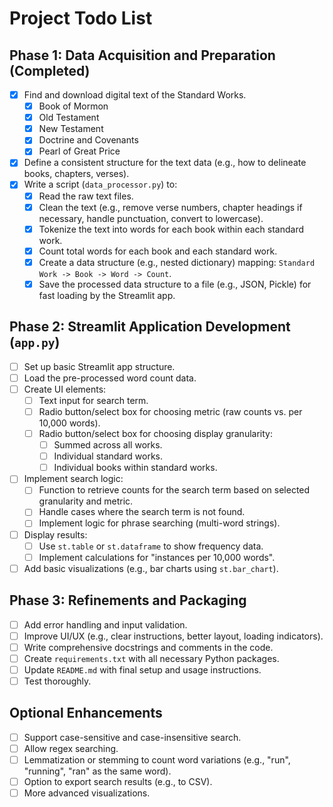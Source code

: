 # Project Todo List

## Phase 1: Data Acquisition and Preparation (Completed)

- [x] Find and download digital text of the Standard Works.
    - [x] Book of Mormon
    - [x] Old Testament
    - [x] New Testament
    - [x] Doctrine and Covenants
    - [x] Pearl of Great Price
- [x] Define a consistent structure for the text data (e.g., how to delineate books, chapters, verses).
- [x] Write a script (`data_processor.py`) to:
    - [x] Read the raw text files.
    - [x] Clean the text (e.g., remove verse numbers, chapter headings if necessary, handle punctuation, convert to lowercase).
    - [x] Tokenize the text into words for each book within each standard work.
    - [x] Count total words for each book and each standard work.
    - [x] Create a data structure (e.g., nested dictionary) mapping: `Standard Work -> Book -> Word -> Count`.
    - [x] Save the processed data structure to a file (e.g., JSON, Pickle) for fast loading by the Streamlit app.

## Phase 2: Streamlit Application Development (`app.py`)

- [ ] Set up basic Streamlit app structure.
- [ ] Load the pre-processed word count data.
- [ ] Create UI elements:
    - [ ] Text input for search term.
    - [ ] Radio button/select box for choosing metric (raw counts vs. per 10,000 words).
    - [ ] Radio button/select box for choosing display granularity:
        - [ ] Summed across all works.
        - [ ] Individual standard works.
        - [ ] Individual books within standard works.
- [ ] Implement search logic:
    - [ ] Function to retrieve counts for the search term based on selected granularity and metric.
    - [ ] Handle cases where the search term is not found.
    - [ ] Implement logic for phrase searching (multi-word strings).
- [ ] Display results:
    - [ ] Use `st.table` or `st.dataframe` to show frequency data.
    - [ ] Implement calculations for "instances per 10,000 words".
- [ ] Add basic visualizations (e.g., bar charts using `st.bar_chart`).

## Phase 3: Refinements and Packaging

- [ ] Add error handling and input validation.
- [ ] Improve UI/UX (e.g., clear instructions, better layout, loading indicators).
- [ ] Write comprehensive docstrings and comments in the code.
- [ ] Create `requirements.txt` with all necessary Python packages.
- [ ] Update `README.md` with final setup and usage instructions.
- [ ] Test thoroughly.

## Optional Enhancements

- [ ] Support case-sensitive and case-insensitive search.
- [ ] Allow regex searching.
- [ ] Lemmatization or stemming to count word variations (e.g., "run", "running", "ran" as the same word).
- [ ] Option to export search results (e.g., to CSV).
- [ ] More advanced visualizations. 